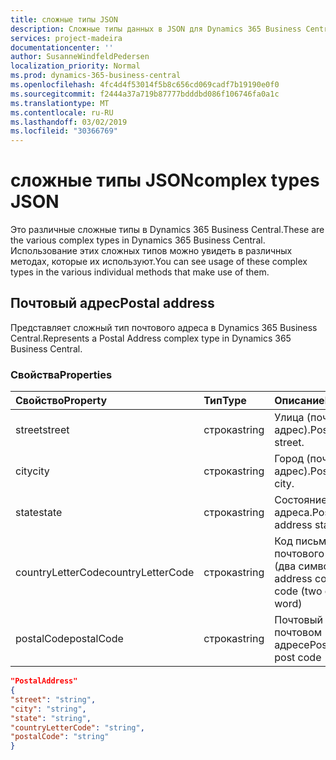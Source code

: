 ```yaml
---
title: сложные типы JSON
description: Сложные типы данных в JSON для Dynamics 365 Business Central.
services: project-madeira
documentationcenter: ''
author: SusanneWindfeldPedersen
localization_priority: Normal
ms.prod: dynamics-365-business-central
ms.openlocfilehash: 4fc4d4f53014f5b8c656cd069cadf7b19190e0f0
ms.sourcegitcommit: f2444a37a719b87777bdddbd086f106746fa0a1c
ms.translationtype: MT
ms.contentlocale: ru-RU
ms.lasthandoff: 03/02/2019
ms.locfileid: "30366769"
---
```

# <a name="complex-types-json"></a><span data-ttu-id="8cc86-103">сложные типы JSON</span><span class="sxs-lookup"><span data-stu-id="8cc86-103">complex types JSON</span></span>
<span data-ttu-id="8cc86-104">Это различные сложные типы в Dynamics 365 Business Central.</span><span class="sxs-lookup"><span data-stu-id="8cc86-104">These are the various complex types in Dynamics 365 Business Central.</span></span> <span data-ttu-id="8cc86-105">Использование этих сложных типов можно увидеть в различных методах, которые их используют.</span><span class="sxs-lookup"><span data-stu-id="8cc86-105">You can see usage of these complex types in the various individual methods that make use of them.</span></span>

## <a name="postal-address"></a><span data-ttu-id="8cc86-106">Почтовый адрес</span><span class="sxs-lookup"><span data-stu-id="8cc86-106">Postal address</span></span>

<span data-ttu-id="8cc86-107">Представляет сложный тип почтового адреса в Dynamics 365 Business Central.</span><span class="sxs-lookup"><span data-stu-id="8cc86-107">Represents a Postal Address complex type in Dynamics 365 Business Central.</span></span>

### <a name="properties"></a><span data-ttu-id="8cc86-108">Свойства</span><span class="sxs-lookup"><span data-stu-id="8cc86-108">Properties</span></span>
| <span data-ttu-id="8cc86-109">Свойство</span><span class="sxs-lookup"><span data-stu-id="8cc86-109">Property</span></span>     | <span data-ttu-id="8cc86-110">Тип</span><span class="sxs-lookup"><span data-stu-id="8cc86-110">Type</span></span>       |<span data-ttu-id="8cc86-111">Описание</span><span class="sxs-lookup"><span data-stu-id="8cc86-111">Description</span></span>             |
|:-------------|:---------|:-----------------------|
|<span data-ttu-id="8cc86-112">street</span><span class="sxs-lookup"><span data-stu-id="8cc86-112">street</span></span>        |<span data-ttu-id="8cc86-113">строка</span><span class="sxs-lookup"><span data-stu-id="8cc86-113">string</span></span>    |<span data-ttu-id="8cc86-114">Улица (почтовый адрес).</span><span class="sxs-lookup"><span data-stu-id="8cc86-114">Postal address street.</span></span>  |
|<span data-ttu-id="8cc86-115">city</span><span class="sxs-lookup"><span data-stu-id="8cc86-115">city</span></span>          |<span data-ttu-id="8cc86-116">строка</span><span class="sxs-lookup"><span data-stu-id="8cc86-116">string</span></span>    |<span data-ttu-id="8cc86-117">Город (почтовый адрес).</span><span class="sxs-lookup"><span data-stu-id="8cc86-117">Postal address city.</span></span>    |
|<span data-ttu-id="8cc86-118">state</span><span class="sxs-lookup"><span data-stu-id="8cc86-118">state</span></span>         |<span data-ttu-id="8cc86-119">строка</span><span class="sxs-lookup"><span data-stu-id="8cc86-119">string</span></span>    |<span data-ttu-id="8cc86-120">Состояние почтового адреса.</span><span class="sxs-lookup"><span data-stu-id="8cc86-120">Postal address state.</span></span>   |
|<span data-ttu-id="8cc86-121">countryLetterCode</span><span class="sxs-lookup"><span data-stu-id="8cc86-121">countryLetterCode</span></span>|<span data-ttu-id="8cc86-122">строка</span><span class="sxs-lookup"><span data-stu-id="8cc86-122">string</span></span> |<span data-ttu-id="8cc86-123">Код письма для почтового адреса (два символа)</span><span class="sxs-lookup"><span data-stu-id="8cc86-123">Postal address country letter code (two character word)</span></span>|
|<span data-ttu-id="8cc86-124">postalCode</span><span class="sxs-lookup"><span data-stu-id="8cc86-124">postalCode</span></span>    |<span data-ttu-id="8cc86-125">строка</span><span class="sxs-lookup"><span data-stu-id="8cc86-125">string</span></span>    |<span data-ttu-id="8cc86-126">Почтовый индекс в почтовом адресе</span><span class="sxs-lookup"><span data-stu-id="8cc86-126">Postal address post code</span></span>|

```json
"PostalAddress" 
{ 
"street": "string",
"city": "string", 
"state": "string", 
"countryLetterCode": "string", 
"postalCode": "string" 
} 
 ```

